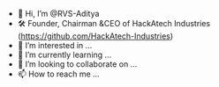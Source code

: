 - 👋 Hi, I’m @RVS-Aditya
- 🛠 Founder, Chairman &CEO of HackAtech Industries (https://github.com/HackAtech-Industries)
- 👀 I’m interested in ...
- 🌱 I’m currently learning ...
- 💞️ I’m looking to collaborate on ...
- 📫 How to reach me ...

<!---
RVS-Aditya/RVS-Aditya is a ✨ special ✨ repository because its `README.md` (this file) appears on your GitHub profile.
You can click the Preview link to take a look at your changes.
--->
